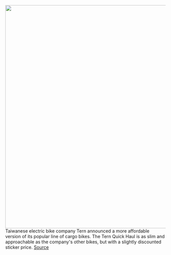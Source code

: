 <img src='https://cdn.vox-cdn.com/thumbor/QzPdr3LOHyfkPy32fOasVSAxpKk=/0x0:4800x3200/1200x800/filters:focal(2016x1216:2784x1984)/cdn.vox-cdn.com/uploads/chorus_image/image/70597627/TN_QuickHaul_Commuting2.0.jpg' width='700px' /><br/>
Taiwanese electric bike company Tern announced a more affordable version of its popular line of cargo bikes. The Tern Quick Haul is as slim and approachable as the company's other bikes, but with a slightly discounted sticker price.
<a href='https://www.theverge.com/2022/3/9/22967229/tern-quick-haul-electric-cargo-bike-price-specs'> Source <a/>